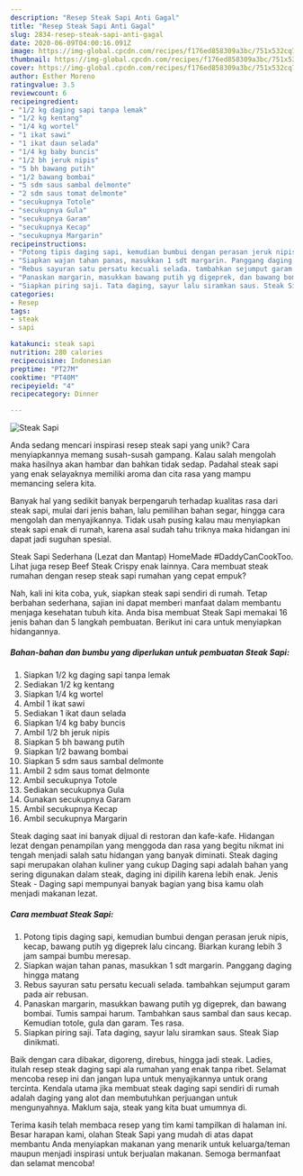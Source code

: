 ```yaml
---
description: "Resep Steak Sapi Anti Gagal"
title: "Resep Steak Sapi Anti Gagal"
slug: 2834-resep-steak-sapi-anti-gagal
date: 2020-06-09T04:00:16.091Z
image: https://img-global.cpcdn.com/recipes/f176ed858309a3bc/751x532cq70/steak-sapi-foto-resep-utama.jpg
thumbnail: https://img-global.cpcdn.com/recipes/f176ed858309a3bc/751x532cq70/steak-sapi-foto-resep-utama.jpg
cover: https://img-global.cpcdn.com/recipes/f176ed858309a3bc/751x532cq70/steak-sapi-foto-resep-utama.jpg
author: Esther Moreno
ratingvalue: 3.5
reviewcount: 6
recipeingredient:
- "1/2 kg daging sapi tanpa lemak"
- "1/2 kg kentang"
- "1/4 kg wortel"
- "1 ikat sawi"
- "1 ikat daun selada"
- "1/4 kg baby buncis"
- "1/2 bh jeruk nipis"
- "5 bh bawang putih"
- "1/2 bawang bombai"
- "5 sdm saus sambal delmonte"
- "2 sdm saus tomat delmonte"
- "secukupnya Totole"
- "secukupnya Gula"
- "secukupnya Garam"
- "secukupnya Kecap"
- "secukupnya Margarin"
recipeinstructions:
- "Potong tipis daging sapi, kemudian bumbui dengan perasan jeruk nipis, kecap, bawang putih yg digeprek lalu cincang. Biarkan kurang lebih 3 jam sampai bumbu meresap."
- "Siapkan wajan tahan panas, masukkan 1 sdt margarin. Panggang daging hingga matang"
- "Rebus sayuran satu persatu kecuali selada. tambahkan sejumput garam pada air rebusan."
- "Panaskan margarin, masukkan bawang putih yg digeprek, dan bawang bombai. Tumis sampai harum. Tambahkan saus sambal dan saus kecap. Kemudian totole, gula dan garam. Tes rasa."
- "Siapkan piring saji. Tata daging, sayur lalu siramkan saus. Steak Siap dinikmati."
categories:
- Resep
tags:
- steak
- sapi

katakunci: steak sapi 
nutrition: 280 calories
recipecuisine: Indonesian
preptime: "PT27M"
cooktime: "PT40M"
recipeyield: "4"
recipecategory: Dinner

---
```



![Steak Sapi](https://img-global.cpcdn.com/recipes/f176ed858309a3bc/751x532cq70/steak-sapi-foto-resep-utama.jpg)

Anda sedang mencari inspirasi resep steak sapi yang unik? Cara menyiapkannya memang susah-susah gampang. Kalau salah mengolah maka hasilnya akan hambar dan bahkan tidak sedap. Padahal steak sapi yang enak selayaknya memiliki aroma dan cita rasa yang mampu memancing selera kita.

Banyak hal yang sedikit banyak berpengaruh terhadap kualitas rasa dari steak sapi, mulai dari jenis bahan, lalu pemilihan bahan segar, hingga cara mengolah dan menyajikannya. Tidak usah pusing kalau mau menyiapkan steak sapi enak di rumah, karena asal sudah tahu triknya maka hidangan ini dapat jadi suguhan spesial.

Steak Sapi Sederhana (Lezat dan Mantap) HomeMade #DaddyCanCookToo. Lihat juga resep Beef Steak Crispy enak lainnya. Cara membuat steak rumahan dengan resep steak sapi rumahan yang cepat empuk?


Nah, kali ini kita coba, yuk, siapkan steak sapi sendiri di rumah. Tetap berbahan sederhana, sajian ini dapat memberi manfaat dalam membantu menjaga kesehatan tubuh kita. Anda bisa membuat Steak Sapi memakai 16 jenis bahan dan 5 langkah pembuatan. Berikut ini cara untuk menyiapkan hidangannya.

<!--inarticleads1-->

##### Bahan-bahan dan bumbu yang diperlukan untuk pembuatan Steak Sapi:

1. Siapkan 1/2 kg daging sapi tanpa lemak
1. Sediakan 1/2 kg kentang
1. Siapkan 1/4 kg wortel
1. Ambil 1 ikat sawi
1. Sediakan 1 ikat daun selada
1. Siapkan 1/4 kg baby buncis
1. Ambil 1/2 bh jeruk nipis
1. Siapkan 5 bh bawang putih
1. Siapkan 1/2 bawang bombai
1. Siapkan 5 sdm saus sambal delmonte
1. Ambil 2 sdm saus tomat delmonte
1. Ambil secukupnya Totole
1. Sediakan secukupnya Gula
1. Gunakan secukupnya Garam
1. Ambil secukupnya Kecap
1. Ambil secukupnya Margarin


Steak daging saat ini banyak dijual di restoran dan kafe-kafe. Hidangan lezat dengan penampilan yang menggoda dan rasa yang begitu nikmat ini tengah menjadi salah satu hidangan yang banyak diminati. Steak daging sapi merupakan olahan kuliner yang cukup Daging sapi adalah bahan yang sering digunakan dalam steak, daging ini dipilih karena lebih enak. Jenis Steak - Daging sapi mempunyai banyak bagian yang bisa kamu olah menjadi makanan lezat. 

<!--inarticleads2-->

##### Cara membuat Steak Sapi:

1. Potong tipis daging sapi, kemudian bumbui dengan perasan jeruk nipis, kecap, bawang putih yg digeprek lalu cincang. Biarkan kurang lebih 3 jam sampai bumbu meresap.
1. Siapkan wajan tahan panas, masukkan 1 sdt margarin. Panggang daging hingga matang
1. Rebus sayuran satu persatu kecuali selada. tambahkan sejumput garam pada air rebusan.
1. Panaskan margarin, masukkan bawang putih yg digeprek, dan bawang bombai. Tumis sampai harum. Tambahkan saus sambal dan saus kecap. Kemudian totole, gula dan garam. Tes rasa.
1. Siapkan piring saji. Tata daging, sayur lalu siramkan saus. Steak Siap dinikmati.


Baik dengan cara dibakar, digoreng, direbus, hingga jadi steak. Ladies, itulah resep steak daging sapi ala rumahan yang enak tanpa ribet. Selamat mencoba resep ini dan jangan lupa untuk menyajikannya untuk orang tercinta. Kendala utama jika membuat steak daging sapi sendiri di rumah adalah daging yang alot dan membutuhkan perjuangan untuk mengunyahnya. Maklum saja, steak yang kita buat umumnya di. 

Terima kasih telah membaca resep yang tim kami tampilkan di halaman ini. Besar harapan kami, olahan Steak Sapi yang mudah di atas dapat membantu Anda menyiapkan makanan yang menarik untuk keluarga/teman maupun menjadi inspirasi untuk berjualan makanan. Semoga bermanfaat dan selamat mencoba!
